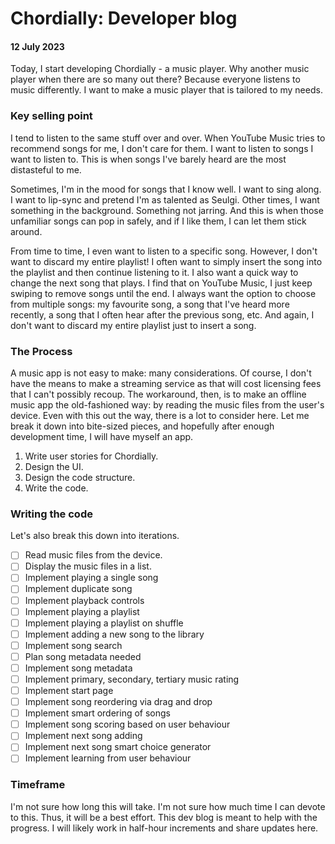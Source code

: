 # Chordially: Developer blog
#### 12 July 2023

Today, I start developing Chordially - a music player. Why another music player when there are so many out there? Because everyone listens to music differently. I want to make a music player that is tailored to my needs.

### Key selling point
I tend to listen to the same stuff over and over. When YouTube Music tries to recommend songs for me, I don't care for them. I want to listen to songs I want to listen to. This is when songs I've barely heard are the most distasteful to me.

Sometimes, I'm in the mood for songs that I know well. I want to sing along. I want to lip-sync and pretend I'm as talented as Seulgi. Other times, I want something in the background. Something not jarring. And this is when those unfamiliar songs can pop in safely, and if I like them, I can let them stick around.

From time to time, I even want to listen to a specific song. However, I don't want to discard my entire playlist! I often want to simply insert the song into the playlist and then continue listening to it. I also want a quick way to change the next song that plays. I find that on YouTube Music, I just keep swiping to remove songs until the end. I always want the option to choose from multiple songs: my favourite song, a song that I've heard more recently, a song that I often hear after the previous song, etc. And again, I don't want to discard my entire playlist just to insert a song.

### The Process
A music app is not easy to make: many considerations. Of course, I don't have the means to make a streaming service as that will cost licensing fees that I can't possibly recoup. The workaround, then, is to make an offline music app the old-fashioned way: by reading the music files from the user's device. Even with this out the way, there is a lot to consider here. Let me break it down into bite-sized pieces, and hopefully after enough development time, I will have myself an app.

1. Write user stories for Chordially.
2. Design the UI.
3. Design the code structure.
4. Write the code.

### Writing the code
Let's also break this down into iterations.

- [ ] Read music files from the device.
- [ ] Display the music files in a list.
- [ ] Implement playing a single song
- [ ] Implement duplicate song
- [ ] Implement playback controls
- [ ] Implement playing a playlist
- [ ] Implement playing a playlist on shuffle
- [ ] Implement adding a new song to the library
- [ ] Implement song search
- [ ] Plan song metadata needed
- [ ] Implement song metadata
- [ ] Implement primary, secondary, tertiary music rating
- [ ] Implement start page
- [ ] Implement song reordering via drag and drop
- [ ] Implement smart ordering of songs
- [ ] Implement song scoring based on user behaviour
- [ ] Implement next song adding
- [ ] Implement next song smart choice generator
- [ ] Implement learning from user behaviour

### Timeframe
I'm not sure how long this will take. I'm not sure how much time I can devote to this. Thus, it will be a best effort. This dev blog is meant to help with the progress. I will likely work in half-hour increments and share updates here.

